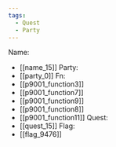 ```yaml
---
tags:
  - Quest
  - Party
---
```

Name:
- [[name_15]]
Party:
- [[party_0]]
Fn:
- [[p9001_function3]]
- [[p9001_function7]]
- [[p9001_function9]]
- [[p9001_function8]]
- [[p9001_function11]]
Quest:
- [[quest_15]]
Flag:
- [[flag_9476]]
